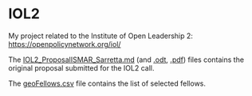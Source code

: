# IOL2

My project related to the Institute of Open Leadership 2: https://openpolicynetwork.org/iol/

The  [IOL2_ProposalISMAR_Sarretta.md](https://github.com/alesarrett/IOL2/blob/master/IOL2_ProposalISMAR_Sarretta.md) (and [.odt](https://github.com/alesarrett/IOL2/blob/master/IOL2_ProposalISMAR_Sarretta.odt), [.pdf](https://github.com/alesarrett/IOL2/blob/master/IOL2_ProposalISMAR_Sarretta.pdf)) files contains the original proposal submitted for the IOL2 call.

The [geoFellows.csv](https://github.com/alesarrett/IOL2/blob/master/geoFellows.csv) file contains the list of selected fellows.
